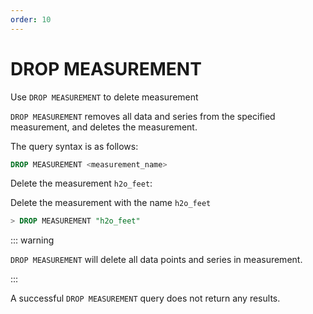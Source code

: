 ```yaml
---
order: 10
---
```


# DROP MEASUREMENT

Use `DROP MEASUREMENT` to delete measurement

`DROP MEASUREMENT` removes all data and series from the specified measurement, and deletes the measurement.

The query syntax is as follows:
```sql
DROP MEASUREMENT <measurement_name>
```

Delete the measurement `h2o_feet`:

Delete the measurement with the name `h2o_feet`

```sql
> DROP MEASUREMENT "h2o_feet"
```

::: warning

`DROP MEASUREMENT` will delete all data points and series in measurement.

:::

A successful `DROP MEASUREMENT` query does not return any results.
